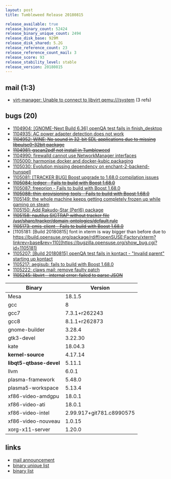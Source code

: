 ```yaml
---
layout: post
title: Tumbleweed Release 20180815

release_available: true
release_binary_count: 52424
release_binary_unique_count: 2494
release_disk_base: 929M
release_disk_shared: 5.2G
release_reference_count: 23
release_reference_count_mail: 3
release_score: 93
release_stability_level: stable
release_version: 20180815
---
```


## mail (1:3)

- [virt-manager: Unable to connect to libvirt qemu:///system](https://lists.opensuse.org/opensuse-factory/2018-08/msg00210.html) (3 refs)

## bugs (20)

<!--more-->

- [1104904: \[GNOME-Next Build 6.36\] openQA test fails in finish_desktop](https://bugzilla.opensuse.org/show_bug.cgi?id=1104904)
- [1104935: AC power adapter detection does not work](https://bugzilla.opensuse.org/show_bug.cgi?id=1104935)
- ~~[1104952: WINE: No sound in 32-bit SDL applications due to missing libpulse0-32bit package](https://bugzilla.opensuse.org/show_bug.cgi?id=1104952)~~
- ~~[1104981: gscan2pdf not install in Tumbleweed](https://bugzilla.opensuse.org/show_bug.cgi?id=1104981)~~
- [1104990: firewalld cannot use NetworkManager interfaces](https://bugzilla.opensuse.org/show_bug.cgi?id=1104990)
- [1105000: harmonise docker and docker-kubic packaging](https://bugzilla.opensuse.org/show_bug.cgi?id=1105000)
- [1105030: Evolution missing dependency on enchant-2-backend-hunspell](https://bugzilla.opensuse.org/show_bug.cgi?id=1105030)
- [1105081: \[TRACKER BUG\] Boost upgrade to 1.68.0 compilation issues](https://bugzilla.opensuse.org/show_bug.cgi?id=1105081)
- ~~[1105084: ledger - Fails to build with Boost 1.68.0](https://bugzilla.opensuse.org/show_bug.cgi?id=1105084)~~
- [1105087: freeorion - Fails to build with Boost 1.68.0](https://bugzilla.opensuse.org/show_bug.cgi?id=1105087)
- ~~[1105088: thin-provisioning-tools - Fails to build with Boost 1.68.0](https://bugzilla.opensuse.org/show_bug.cgi?id=1105088)~~
- [1105149: the whole machine keeps getting completely frozen up while gaming on steam](https://bugzilla.opensuse.org/show_bug.cgi?id=1105149)
- [1105150: Add Rakudo-Star (Perl6) package](https://bugzilla.opensuse.org/show_bug.cgi?id=1105150)
- ~~[1105158: nautilus SIGTRAP without tracker file /usr/share/tracker/domain-ontologies/default.rule](https://bugzilla.opensuse.org/show_bug.cgi?id=1105158)~~
- ~~[1105173: cmis-client - Fails to build with Boost 1.68.0](https://bugzilla.opensuse.org/show_bug.cgi?id=1105173)~~
- [1105181: \[Build 20180815\] font in xterm is way bigger than before due to https://build.opensuse.org/package/rdiff/openSUSE:Factory/xterm?linkrev=base&rev=110](https://bugzilla.opensuse.org/show_bug.cgi?id=1105181)
- [1105207: \[Build 20180815\] openQA test fails in kontact - "Invalid parent" starting up kontact](https://bugzilla.opensuse.org/show_bug.cgi?id=1105207)
- [1105217: aegisub: fails to build with Boost 1.68.0](https://bugzilla.opensuse.org/show_bug.cgi?id=1105217)
- [1105222: claws mail: remove faulty patch](https://bugzilla.opensuse.org/show_bug.cgi?id=1105222)
- ~~[1105245: libvirt - internal error: failed to parse JSON](https://bugzilla.opensuse.org/show_bug.cgi?id=1105245)~~

Binary | Version
--- | ---
Mesa | 18.1.5
gcc | 8
gcc7 | 7.3.1+r262243
gcc8 | 8.1.1+r262873
gnome-builder | 3.28.4
gtk3-devel | 3.22.30
kate | 18.04.3
**kernel-source** | 4.17.14
**libqt5-qtbase-devel** | 5.11.1
llvm | 6.0.1
plasma-framework | 5.48.0
plasma5-workspace | 5.13.4
xf86-video-amdgpu | 18.0.1
xf86-video-ati | 18.0.1
xf86-video-intel | 2.99.917+git781.c8990575
xf86-video-nouveau | 1.0.15
xorg-x11-server | 1.20.0

## links

- [mail announcement](https://lists.opensuse.org/opensuse-factory/2018-08/msg00209.html)
- [binary unique list](http://download.tumbleweed.boombatower.com/20180815/rpm.unique.list)
- [binary list](http://download.tumbleweed.boombatower.com/20180815/rpm.list)
